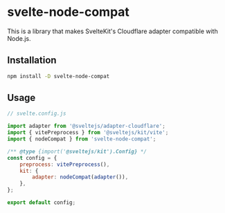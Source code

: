 # svelte-node-compat

This is a library that makes SvelteKit's Cloudflare adapter compatible with Node.js.

## Installation

```bash
npm install -D svelte-node-compat
```

## Usage

```js
// svelte.config.js

import adapter from '@sveltejs/adapter-cloudflare';
import { vitePreprocess } from '@sveltejs/kit/vite';
import { nodeCompat } from 'svelte-node-compat';

/** @type {import('@sveltejs/kit').Config} */
const config = {
    preprocess: vitePreprocess(),
    kit: {
        adapter: nodeCompat(adapter()),
    },
};

export default config;
```
